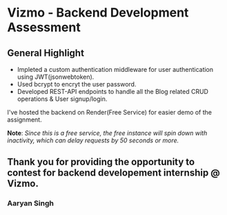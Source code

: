 <h1>Vizmo - Backend Development Assessment</h1>
<h2>General Highlight</h2>
<ul>
  <li>Impleted a custom authentication middleware for user authentication using JWT(jsonwebtoken).</li>
  <li>Used bcrypt to encryt the user password.</li>
  <li>Developed REST-API endpoints to handle all the Blog related CRUD operations & User signup/login.</li>
</ul>
<p>I've hosted the backend on Render(Free Service) for easier demo of the assignment. </p>
<p><b>Note</b>:<i> Since this is a free service, the free instance will spin down with inactivity, which can delay requests by 50 seconds or more.</i></p>
<h2>Thank you for providing the opportunity to contest for backend developement internship @ Vizmo.</h2>
<h3>Aaryan Singh</h3>
